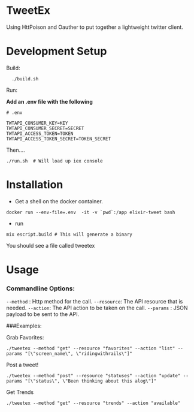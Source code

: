 # TweetEx

Using HttPoison and Oauther to put together a lightweight twitter client.  

# Development Setup
Build:
```
  ./build.sh
```

Run:

**Add an .env file with the following**

```
# .env

TWTAPI_CONSUMER_KEY=KEY
TWTAPI_CONSUMER_SECRET=SECRET
TWTAPI_ACCESS_TOKEN=TOKEN
TWTAPI_ACCESS_TOKEN_SECRET=TOKEN_SECRET
```

Then....

```
./run.sh  # Will load up iex console
```

# Installation

* Get a shell on the docker container.
```
docker run --env-file=.env  -it -v `pwd`:/app elixir-tweet bash
```

* run 
```
mix escript.build # This will generate a binary
```

You should see a file called tweetex

# Usage

### Commandline Options:

  `--method` : Http method for the call.
  `--resource`: The API resource that is needed.
  `--action`: The API action to be taken on the call.
  `--params` : JSON payload to be sent to the API.


###Examples:

Grab Favorites: 

```
./tweetex --method "get" --resource "favorites" --action "list" --params "[\"screen_name\", \"ridingwithrails\"]"
```

Post a tweet!

```
./tweetex --method "post" --resource "statuses" --action "update" --params "[\"status\", \"Been thinking about this alog\"]"
```

Get Trends
```
./tweetex --method "get" --resource "trends" --action "available"

```

